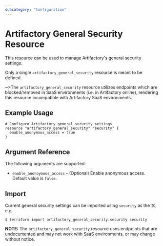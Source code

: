 ```yaml
---
subcategory: "Configuration"
---
```

# Artifactory General Security Resource

This resource can be used to manage Artifactory's general security settings.

Only a single `artifactory_general_security` resource is meant to be defined.

~>The `artifactory_general_security` resource utilizes endpoints which are blocked/removed in SaaS environments (i.e. in Artifactory online), rendering this resource incompatible with Artifactory SaaS environments.

## Example Usage

```hcl
# Configure Artifactory general security settings
resource "artifactory_general_security" "security" {
  enable_anonymous_access = true
}
```

## Argument Reference

The following arguments are supported:

* `enable_anonoymous_access` - (Optional) Enable anonymous access.  Default value is `false`.

## Import

Current general security settings can be imported using `security` as the `ID`, e.g.

```
$ terraform import artifactory_general_security.security security
```

**NOTE:** The `artifactory_general_security` resource uses endpoints that are undocumented and may not work with SaaS
environments, or may change without notice.
